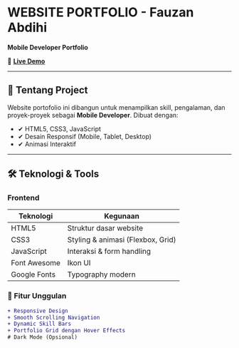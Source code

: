 # WEBSITE PORTFOLIO - Fauzan Abdihi  
**Mobile Developer Portfolio**  

🔗 **[Live Demo](https://fauzanabdihi.github.io/WEBSITE-PORTFOLIO/)**  

---

## 📌 Tentang Project  
Website portofolio ini dibangun untuk menampilkan skill, pengalaman, dan proyek-proyek sebagai **Mobile Developer**. Dibuat dengan:  
- ✔ HTML5, CSS3, JavaScript  
- ✔ Desain Responsif (Mobile, Tablet, Desktop)  
- ✔ Animasi Interaktif  

---

## 🛠 Teknologi & Tools  
### Frontend  
| Teknologi | Kegunaan |
|-----------|----------|
| HTML5 | Struktur dasar website |
| CSS3 | Styling & animasi (Flexbox, Grid) |
| JavaScript | Interaksi & form handling |
| Font Awesome | Ikon UI |
| Google Fonts | Typography modern |

### 🎨 Fitur Unggulan
```diff
+ Responsive Design
+ Smooth Scrolling Navigation
+ Dynamic Skill Bars
+ Portfolio Grid dengan Hover Effects
# Dark Mode (Opsional)
